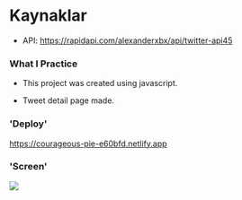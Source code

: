 # Kaynaklar

- API: https://rapidapi.com/alexanderxbx/api/twitter-api45

### What I Practice

- This project was created using javascript.

- Tweet detail page made.

### 'Deploy'

https://courageous-pie-e60bfd.netlify.app

### 'Screen'

![](twitter.gif)
